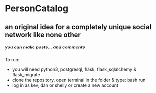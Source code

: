 # PersonCatalog
## an original idea for a completely unique social network like none other
##### you can make posts... and comments

To run:
- you will need python3, postgresql, flask, flask_sqlalchemy & flask_migrate
- clone the repository, open terminal in the folder & type: bash run
- log in as kev, dan or shelly or create a new account